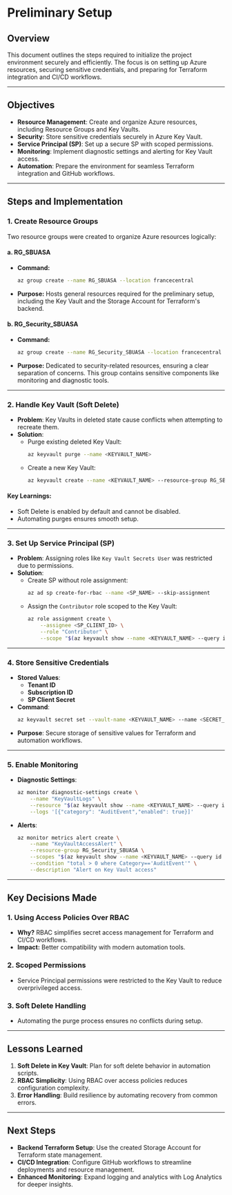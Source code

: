 
# Preliminary Setup

## Overview
This document outlines the steps required to initialize the project environment securely and efficiently. The focus is on setting up Azure resources, securing sensitive credentials, and preparing for Terraform integration and CI/CD workflows.

---

## Objectives
- **Resource Management**: Create and organize Azure resources, including Resource Groups and Key Vaults.
- **Security**: Store sensitive credentials securely in Azure Key Vault.
- **Service Principal (SP)**: Set up a secure SP with scoped permissions.
- **Monitoring**: Implement diagnostic settings and alerting for Key Vault access.
- **Automation**: Prepare the environment for seamless Terraform integration and GitHub workflows.

---

## Steps and Implementation

### 1. **Create Resource Groups**
Two resource groups were created to organize Azure resources logically:

#### **a. RG_SBUASA**
- **Command:**
  ```bash
  az group create --name RG_SBUASA --location francecentral
  ```
- **Purpose:** Hosts general resources required for the preliminary setup, including the Key Vault and the Storage Account for Terraform's backend.

#### **b. RG_Security_SBUASA**
- **Command:**
  ```bash
  az group create --name RG_Security_SBUASA --location francecentral
  ```
- **Purpose:** Dedicated to security-related resources, ensuring a clear separation of concerns. This group contains sensitive components like monitoring and diagnostic tools.

---

### 2. **Handle Key Vault (Soft Delete)**
- **Problem**: Key Vaults in deleted state cause conflicts when attempting to recreate them.
- **Solution**:
  - Purge existing deleted Key Vault:
    ```bash
    az keyvault purge --name <KEYVAULT_NAME>
    ```
  - Create a new Key Vault:
    ```bash
    az keyvault create --name <KEYVAULT_NAME> --resource-group RG_SBUASA --location francecentral
    ```

#### Key Learnings:
- Soft Delete is enabled by default and cannot be disabled.
- Automating purges ensures smooth setup.

---

### 3. **Set Up Service Principal (SP)**
- **Problem**: Assigning roles like `Key Vault Secrets User` was restricted due to permissions.
- **Solution**:
  - Create SP without role assignment:
    ```bash
    az ad sp create-for-rbac --name <SP_NAME> --skip-assignment
    ```
  - Assign the `Contributor` role scoped to the Key Vault:
    ```bash
    az role assignment create \
        --assignee <SP_CLIENT_ID> \
        --role "Contributor" \
        --scope "$(az keyvault show --name <KEYVAULT_NAME> --query id -o tsv)"
    ```

---

### 4. **Store Sensitive Credentials**
- **Stored Values**:
  - **Tenant ID**
  - **Subscription ID**
  - **SP Client Secret**
- **Command**:
  ```bash
  az keyvault secret set --vault-name <KEYVAULT_NAME> --name <SECRET_NAME> --value <SECRET_VALUE>
  ```
- **Purpose**: Secure storage of sensitive values for Terraform and automation workflows.

---

### 5. **Enable Monitoring**
- **Diagnostic Settings**:
  ```bash
  az monitor diagnostic-settings create \
      --name "KeyVaultLogs" \
      --resource "$(az keyvault show --name <KEYVAULT_NAME> --query id -o tsv)" \
      --logs '[{"category": "AuditEvent","enabled": true}]'
  ```
- **Alerts**:
  ```bash
  az monitor metrics alert create \
      --name "KeyVaultAccessAlert" \
      --resource-group RG_Security_SBUASA \
      --scopes "$(az keyvault show --name <KEYVAULT_NAME> --query id -o tsv)" \
      --condition "total > 0 where Category=='AuditEvent'" \
      --description "Alert on Key Vault access"
  ```

---

## Key Decisions Made

### 1. Using Access Policies Over RBAC
- **Why?** RBAC simplifies secret access management for Terraform and CI/CD workflows.
- **Impact:** Better compatibility with modern automation tools.

### 2. Scoped Permissions
- Service Principal permissions were restricted to the Key Vault to reduce overprivileged access.

### 3. Soft Delete Handling
- Automating the purge process ensures no conflicts during setup.

---

## Lessons Learned
1. **Soft Delete in Key Vault**: Plan for soft delete behavior in automation scripts.
2. **RBAC Simplicity**: Using RBAC over access policies reduces configuration complexity.
3. **Error Handling**: Build resilience by automating recovery from common errors.

---

## Next Steps
- **Backend Terraform Setup**: Use the created Storage Account for Terraform state management.
- **CI/CD Integration**: Configure GitHub workflows to streamline deployments and resource management.
- **Enhanced Monitoring**: Expand logging and analytics with Log Analytics for deeper insights.
